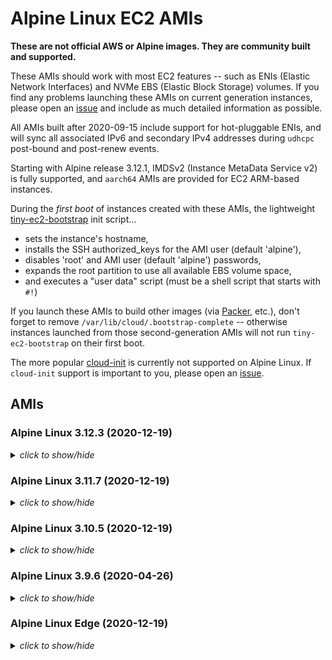 # Alpine Linux EC2 AMIs

**These are not official AWS or Alpine images.  They are community built and
supported.**

These AMIs should work with most EC2 features -- such as ENIs (Elastic Network
Interfaces) and NVMe EBS (Elastic Block Storage) volumes.  If you find any
problems launching these AMIs on current generation instances, please open an
[issue](https://github.com/mcrute/alpine-ec2-ami/issues) and include as much
detailed information as possible.

All AMIs built after 2020-09-15 include support for hot-pluggable ENIs, and will
sync all associated IPv6 and secondary IPv4 addresses during `udhcpc` post-bound
and post-renew events.

Starting with Alpine release 3.12.1, IMDSv2 (Instance MetaData Service v2) is
fully supported, and `aarch64` AMIs are provided for EC2 ARM-based instances.

During the *first boot* of instances created with these AMIs, the lightweight
[tiny-ec2-bootstrap](https://github.com/mcrute/tiny-ec2-bootstrap) init
script...
- sets the instance's hostname,
- installs the SSH authorized_keys for the AMI user (default 'alpine'),
- disables 'root' and AMI user (default 'alpine') passwords,
- expands the root partition to use all available EBS volume space,
- and executes a "user data" script (must be a shell script that starts with `#!`)

If you launch these AMIs to build other images (via [Packer](https://packer.io),
etc.), don't forget to remove `/var/lib/cloud/.bootstrap-complete` -- otherwise
instances launched from those second-generation AMIs will not run
`tiny-ec2-bootstrap` on their first boot.

The more popular [cloud-init](https://cloudinit.readthedocs.io/en/latest/) is
currently not supported on Alpine Linux.  If `cloud-init` support is important
to you, please open an [issue](https://github.com/mcrute/alpine-ec2-ami/issues).

## AMIs

### Alpine Linux 3.12.3 (2020-12-19)
<details><summary><i>click to show/hide</i></summary><p>

| Region | alpine-ami-3.12.3-x86_64-r0 | alpine-ami-3.12.3-aarch64-r0 |
| ------ | --- | --- |
| af-south-1 | [ami-06d5540221d65ca01](https://af-south-1.console.aws.amazon.com/ec2/home#Images:visibility=public-images;imageId=ami-06d5540221d65ca01) ([launch](https://af-south-1.console.aws.amazon.com/ec2/home#launchAmi=ami-06d5540221d65ca01)) | [ami-025ddc2e2931d0bf2](https://af-south-1.console.aws.amazon.com/ec2/home#Images:visibility=public-images;imageId=ami-025ddc2e2931d0bf2) ([launch](https://af-south-1.console.aws.amazon.com/ec2/home#launchAmi=ami-025ddc2e2931d0bf2)) |
| ap-east-1 | [ami-02c576f223356bf34](https://ap-east-1.console.aws.amazon.com/ec2/home#Images:visibility=public-images;imageId=ami-02c576f223356bf34) ([launch](https://ap-east-1.console.aws.amazon.com/ec2/home#launchAmi=ami-02c576f223356bf34)) | [ami-023ba7dde5800c5b5](https://ap-east-1.console.aws.amazon.com/ec2/home#Images:visibility=public-images;imageId=ami-023ba7dde5800c5b5) ([launch](https://ap-east-1.console.aws.amazon.com/ec2/home#launchAmi=ami-023ba7dde5800c5b5)) |
| ap-northeast-1 | [ami-0250e4a691729357a](https://ap-northeast-1.console.aws.amazon.com/ec2/home#Images:visibility=public-images;imageId=ami-0250e4a691729357a) ([launch](https://ap-northeast-1.console.aws.amazon.com/ec2/home#launchAmi=ami-0250e4a691729357a)) | [ami-010debbee0fe7fbcb](https://ap-northeast-1.console.aws.amazon.com/ec2/home#Images:visibility=public-images;imageId=ami-010debbee0fe7fbcb) ([launch](https://ap-northeast-1.console.aws.amazon.com/ec2/home#launchAmi=ami-010debbee0fe7fbcb)) |
| ap-northeast-2 | [ami-0cfb5eabfb58d5f72](https://ap-northeast-2.console.aws.amazon.com/ec2/home#Images:visibility=public-images;imageId=ami-0cfb5eabfb58d5f72) ([launch](https://ap-northeast-2.console.aws.amazon.com/ec2/home#launchAmi=ami-0cfb5eabfb58d5f72)) | [ami-09702b3f22e8616c8](https://ap-northeast-2.console.aws.amazon.com/ec2/home#Images:visibility=public-images;imageId=ami-09702b3f22e8616c8) ([launch](https://ap-northeast-2.console.aws.amazon.com/ec2/home#launchAmi=ami-09702b3f22e8616c8)) |
| ap-south-1 | [ami-023fe0b4c4dc73f8c](https://ap-south-1.console.aws.amazon.com/ec2/home#Images:visibility=public-images;imageId=ami-023fe0b4c4dc73f8c) ([launch](https://ap-south-1.console.aws.amazon.com/ec2/home#launchAmi=ami-023fe0b4c4dc73f8c)) | [ami-00de8b114b35175e6](https://ap-south-1.console.aws.amazon.com/ec2/home#Images:visibility=public-images;imageId=ami-00de8b114b35175e6) ([launch](https://ap-south-1.console.aws.amazon.com/ec2/home#launchAmi=ami-00de8b114b35175e6)) |
| ap-southeast-1 | [ami-0f06993534aec820f](https://ap-southeast-1.console.aws.amazon.com/ec2/home#Images:visibility=public-images;imageId=ami-0f06993534aec820f) ([launch](https://ap-southeast-1.console.aws.amazon.com/ec2/home#launchAmi=ami-0f06993534aec820f)) | [ami-0e3ff62bec8a2f949](https://ap-southeast-1.console.aws.amazon.com/ec2/home#Images:visibility=public-images;imageId=ami-0e3ff62bec8a2f949) ([launch](https://ap-southeast-1.console.aws.amazon.com/ec2/home#launchAmi=ami-0e3ff62bec8a2f949)) |
| ap-southeast-2 | [ami-0f66203a3a619f732](https://ap-southeast-2.console.aws.amazon.com/ec2/home#Images:visibility=public-images;imageId=ami-0f66203a3a619f732) ([launch](https://ap-southeast-2.console.aws.amazon.com/ec2/home#launchAmi=ami-0f66203a3a619f732)) | [ami-077f7467876246e89](https://ap-southeast-2.console.aws.amazon.com/ec2/home#Images:visibility=public-images;imageId=ami-077f7467876246e89) ([launch](https://ap-southeast-2.console.aws.amazon.com/ec2/home#launchAmi=ami-077f7467876246e89)) |
| ca-central-1 | [ami-0a5084eac39a18d31](https://ca-central-1.console.aws.amazon.com/ec2/home#Images:visibility=public-images;imageId=ami-0a5084eac39a18d31) ([launch](https://ca-central-1.console.aws.amazon.com/ec2/home#launchAmi=ami-0a5084eac39a18d31)) | [ami-0a1a8875a6a460565](https://ca-central-1.console.aws.amazon.com/ec2/home#Images:visibility=public-images;imageId=ami-0a1a8875a6a460565) ([launch](https://ca-central-1.console.aws.amazon.com/ec2/home#launchAmi=ami-0a1a8875a6a460565)) |
| eu-central-1 | [ami-06a298dc479cf2a73](https://eu-central-1.console.aws.amazon.com/ec2/home#Images:visibility=public-images;imageId=ami-06a298dc479cf2a73) ([launch](https://eu-central-1.console.aws.amazon.com/ec2/home#launchAmi=ami-06a298dc479cf2a73)) | [ami-00e9dcc013b89ec7b](https://eu-central-1.console.aws.amazon.com/ec2/home#Images:visibility=public-images;imageId=ami-00e9dcc013b89ec7b) ([launch](https://eu-central-1.console.aws.amazon.com/ec2/home#launchAmi=ami-00e9dcc013b89ec7b)) |
| eu-north-1 | [ami-051fcf0312ac02b05](https://eu-north-1.console.aws.amazon.com/ec2/home#Images:visibility=public-images;imageId=ami-051fcf0312ac02b05) ([launch](https://eu-north-1.console.aws.amazon.com/ec2/home#launchAmi=ami-051fcf0312ac02b05)) | [ami-0e3ad874b66b72f5b](https://eu-north-1.console.aws.amazon.com/ec2/home#Images:visibility=public-images;imageId=ami-0e3ad874b66b72f5b) ([launch](https://eu-north-1.console.aws.amazon.com/ec2/home#launchAmi=ami-0e3ad874b66b72f5b)) |
| eu-south-1 | [ami-06b311d896c16a3a2](https://eu-south-1.console.aws.amazon.com/ec2/home#Images:visibility=public-images;imageId=ami-06b311d896c16a3a2) ([launch](https://eu-south-1.console.aws.amazon.com/ec2/home#launchAmi=ami-06b311d896c16a3a2)) | [ami-084274896601da8f5](https://eu-south-1.console.aws.amazon.com/ec2/home#Images:visibility=public-images;imageId=ami-084274896601da8f5) ([launch](https://eu-south-1.console.aws.amazon.com/ec2/home#launchAmi=ami-084274896601da8f5)) |
| eu-west-1 | [ami-0846229ad28aefe20](https://eu-west-1.console.aws.amazon.com/ec2/home#Images:visibility=public-images;imageId=ami-0846229ad28aefe20) ([launch](https://eu-west-1.console.aws.amazon.com/ec2/home#launchAmi=ami-0846229ad28aefe20)) | [ami-055f823d50dc901c0](https://eu-west-1.console.aws.amazon.com/ec2/home#Images:visibility=public-images;imageId=ami-055f823d50dc901c0) ([launch](https://eu-west-1.console.aws.amazon.com/ec2/home#launchAmi=ami-055f823d50dc901c0)) |
| eu-west-2 | [ami-01282190055d34e3e](https://eu-west-2.console.aws.amazon.com/ec2/home#Images:visibility=public-images;imageId=ami-01282190055d34e3e) ([launch](https://eu-west-2.console.aws.amazon.com/ec2/home#launchAmi=ami-01282190055d34e3e)) | [ami-08b76009eb990b44a](https://eu-west-2.console.aws.amazon.com/ec2/home#Images:visibility=public-images;imageId=ami-08b76009eb990b44a) ([launch](https://eu-west-2.console.aws.amazon.com/ec2/home#launchAmi=ami-08b76009eb990b44a)) |
| eu-west-3 | [ami-0fa68ac5365833d75](https://eu-west-3.console.aws.amazon.com/ec2/home#Images:visibility=public-images;imageId=ami-0fa68ac5365833d75) ([launch](https://eu-west-3.console.aws.amazon.com/ec2/home#launchAmi=ami-0fa68ac5365833d75)) | [ami-0d3cfa58b050f7090](https://eu-west-3.console.aws.amazon.com/ec2/home#Images:visibility=public-images;imageId=ami-0d3cfa58b050f7090) ([launch](https://eu-west-3.console.aws.amazon.com/ec2/home#launchAmi=ami-0d3cfa58b050f7090)) |
| me-south-1 | [ami-0bee0f3b523892c11](https://me-south-1.console.aws.amazon.com/ec2/home#Images:visibility=public-images;imageId=ami-0bee0f3b523892c11) ([launch](https://me-south-1.console.aws.amazon.com/ec2/home#launchAmi=ami-0bee0f3b523892c11)) | [ami-05a9eaed7e7f67c95](https://me-south-1.console.aws.amazon.com/ec2/home#Images:visibility=public-images;imageId=ami-05a9eaed7e7f67c95) ([launch](https://me-south-1.console.aws.amazon.com/ec2/home#launchAmi=ami-05a9eaed7e7f67c95)) |
| sa-east-1 | [ami-0af3d5295dfa78f9a](https://sa-east-1.console.aws.amazon.com/ec2/home#Images:visibility=public-images;imageId=ami-0af3d5295dfa78f9a) ([launch](https://sa-east-1.console.aws.amazon.com/ec2/home#launchAmi=ami-0af3d5295dfa78f9a)) | [ami-00890e1d93b0d2750](https://sa-east-1.console.aws.amazon.com/ec2/home#Images:visibility=public-images;imageId=ami-00890e1d93b0d2750) ([launch](https://sa-east-1.console.aws.amazon.com/ec2/home#launchAmi=ami-00890e1d93b0d2750)) |
| us-east-1 | [ami-098a996634a88542f](https://us-east-1.console.aws.amazon.com/ec2/home#Images:visibility=public-images;imageId=ami-098a996634a88542f) ([launch](https://us-east-1.console.aws.amazon.com/ec2/home#launchAmi=ami-098a996634a88542f)) | [ami-044f158b810baa6d4](https://us-east-1.console.aws.amazon.com/ec2/home#Images:visibility=public-images;imageId=ami-044f158b810baa6d4) ([launch](https://us-east-1.console.aws.amazon.com/ec2/home#launchAmi=ami-044f158b810baa6d4)) |
| us-east-2 | [ami-07012d290ef9c028e](https://us-east-2.console.aws.amazon.com/ec2/home#Images:visibility=public-images;imageId=ami-07012d290ef9c028e) ([launch](https://us-east-2.console.aws.amazon.com/ec2/home#launchAmi=ami-07012d290ef9c028e)) | [ami-0973e3c7bc90a4801](https://us-east-2.console.aws.amazon.com/ec2/home#Images:visibility=public-images;imageId=ami-0973e3c7bc90a4801) ([launch](https://us-east-2.console.aws.amazon.com/ec2/home#launchAmi=ami-0973e3c7bc90a4801)) |
| us-west-1 | [ami-0570d3bcb39152bb8](https://us-west-1.console.aws.amazon.com/ec2/home#Images:visibility=public-images;imageId=ami-0570d3bcb39152bb8) ([launch](https://us-west-1.console.aws.amazon.com/ec2/home#launchAmi=ami-0570d3bcb39152bb8)) | [ami-01834462564dfb367](https://us-west-1.console.aws.amazon.com/ec2/home#Images:visibility=public-images;imageId=ami-01834462564dfb367) ([launch](https://us-west-1.console.aws.amazon.com/ec2/home#launchAmi=ami-01834462564dfb367)) |
| us-west-2 | [ami-009f13dc01dec6a56](https://us-west-2.console.aws.amazon.com/ec2/home#Images:visibility=public-images;imageId=ami-009f13dc01dec6a56) ([launch](https://us-west-2.console.aws.amazon.com/ec2/home#launchAmi=ami-009f13dc01dec6a56)) | [ami-0bedcc0226437e2e0](https://us-west-2.console.aws.amazon.com/ec2/home#Images:visibility=public-images;imageId=ami-0bedcc0226437e2e0) ([launch](https://us-west-2.console.aws.amazon.com/ec2/home#launchAmi=ami-0bedcc0226437e2e0)) |

</p></details>

### Alpine Linux 3.11.7 (2020-12-19)
<details><summary><i>click to show/hide</i></summary><p>

| Region | alpine-ami-3.11.7-x86_64-r0 |
| ------ | --- |
| af-south-1 | [ami-05cf48a10f6002168](https://af-south-1.console.aws.amazon.com/ec2/home#Images:visibility=public-images;imageId=ami-05cf48a10f6002168) ([launch](https://af-south-1.console.aws.amazon.com/ec2/home#launchAmi=ami-05cf48a10f6002168)) |
| ap-east-1 | [ami-096def05737bb9fa5](https://ap-east-1.console.aws.amazon.com/ec2/home#Images:visibility=public-images;imageId=ami-096def05737bb9fa5) ([launch](https://ap-east-1.console.aws.amazon.com/ec2/home#launchAmi=ami-096def05737bb9fa5)) |
| ap-northeast-1 | [ami-0dc80e3c7e0aedb4e](https://ap-northeast-1.console.aws.amazon.com/ec2/home#Images:visibility=public-images;imageId=ami-0dc80e3c7e0aedb4e) ([launch](https://ap-northeast-1.console.aws.amazon.com/ec2/home#launchAmi=ami-0dc80e3c7e0aedb4e)) |
| ap-northeast-2 | [ami-09346dc8fc008c9f3](https://ap-northeast-2.console.aws.amazon.com/ec2/home#Images:visibility=public-images;imageId=ami-09346dc8fc008c9f3) ([launch](https://ap-northeast-2.console.aws.amazon.com/ec2/home#launchAmi=ami-09346dc8fc008c9f3)) |
| ap-south-1 | [ami-050c579c7459a48c2](https://ap-south-1.console.aws.amazon.com/ec2/home#Images:visibility=public-images;imageId=ami-050c579c7459a48c2) ([launch](https://ap-south-1.console.aws.amazon.com/ec2/home#launchAmi=ami-050c579c7459a48c2)) |
| ap-southeast-1 | [ami-02d1e1bf59cca56f6](https://ap-southeast-1.console.aws.amazon.com/ec2/home#Images:visibility=public-images;imageId=ami-02d1e1bf59cca56f6) ([launch](https://ap-southeast-1.console.aws.amazon.com/ec2/home#launchAmi=ami-02d1e1bf59cca56f6)) |
| ap-southeast-2 | [ami-055e9bb961d28d69d](https://ap-southeast-2.console.aws.amazon.com/ec2/home#Images:visibility=public-images;imageId=ami-055e9bb961d28d69d) ([launch](https://ap-southeast-2.console.aws.amazon.com/ec2/home#launchAmi=ami-055e9bb961d28d69d)) |
| ca-central-1 | [ami-0af7eccbeacce0f05](https://ca-central-1.console.aws.amazon.com/ec2/home#Images:visibility=public-images;imageId=ami-0af7eccbeacce0f05) ([launch](https://ca-central-1.console.aws.amazon.com/ec2/home#launchAmi=ami-0af7eccbeacce0f05)) |
| eu-central-1 | [ami-05794ddba50a9a744](https://eu-central-1.console.aws.amazon.com/ec2/home#Images:visibility=public-images;imageId=ami-05794ddba50a9a744) ([launch](https://eu-central-1.console.aws.amazon.com/ec2/home#launchAmi=ami-05794ddba50a9a744)) |
| eu-north-1 | [ami-05b0683850b38c6d5](https://eu-north-1.console.aws.amazon.com/ec2/home#Images:visibility=public-images;imageId=ami-05b0683850b38c6d5) ([launch](https://eu-north-1.console.aws.amazon.com/ec2/home#launchAmi=ami-05b0683850b38c6d5)) |
| eu-south-1 | [ami-0642f11c989872666](https://eu-south-1.console.aws.amazon.com/ec2/home#Images:visibility=public-images;imageId=ami-0642f11c989872666) ([launch](https://eu-south-1.console.aws.amazon.com/ec2/home#launchAmi=ami-0642f11c989872666)) |
| eu-west-1 | [ami-0956524d21583a27a](https://eu-west-1.console.aws.amazon.com/ec2/home#Images:visibility=public-images;imageId=ami-0956524d21583a27a) ([launch](https://eu-west-1.console.aws.amazon.com/ec2/home#launchAmi=ami-0956524d21583a27a)) |
| eu-west-2 | [ami-07e738b263969a042](https://eu-west-2.console.aws.amazon.com/ec2/home#Images:visibility=public-images;imageId=ami-07e738b263969a042) ([launch](https://eu-west-2.console.aws.amazon.com/ec2/home#launchAmi=ami-07e738b263969a042)) |
| eu-west-3 | [ami-07e0f0262ff7b7da9](https://eu-west-3.console.aws.amazon.com/ec2/home#Images:visibility=public-images;imageId=ami-07e0f0262ff7b7da9) ([launch](https://eu-west-3.console.aws.amazon.com/ec2/home#launchAmi=ami-07e0f0262ff7b7da9)) |
| me-south-1 | [ami-0d033bc51aa9fc3c6](https://me-south-1.console.aws.amazon.com/ec2/home#Images:visibility=public-images;imageId=ami-0d033bc51aa9fc3c6) ([launch](https://me-south-1.console.aws.amazon.com/ec2/home#launchAmi=ami-0d033bc51aa9fc3c6)) |
| sa-east-1 | [ami-07ec4797792079c72](https://sa-east-1.console.aws.amazon.com/ec2/home#Images:visibility=public-images;imageId=ami-07ec4797792079c72) ([launch](https://sa-east-1.console.aws.amazon.com/ec2/home#launchAmi=ami-07ec4797792079c72)) |
| us-east-1 | [ami-0f5a58345290f20fe](https://us-east-1.console.aws.amazon.com/ec2/home#Images:visibility=public-images;imageId=ami-0f5a58345290f20fe) ([launch](https://us-east-1.console.aws.amazon.com/ec2/home#launchAmi=ami-0f5a58345290f20fe)) |
| us-east-2 | [ami-089db2524f896109e](https://us-east-2.console.aws.amazon.com/ec2/home#Images:visibility=public-images;imageId=ami-089db2524f896109e) ([launch](https://us-east-2.console.aws.amazon.com/ec2/home#launchAmi=ami-089db2524f896109e)) |
| us-west-1 | [ami-0a0564916b7d4a510](https://us-west-1.console.aws.amazon.com/ec2/home#Images:visibility=public-images;imageId=ami-0a0564916b7d4a510) ([launch](https://us-west-1.console.aws.amazon.com/ec2/home#launchAmi=ami-0a0564916b7d4a510)) |
| us-west-2 | [ami-0b9f7e5619a03a0ea](https://us-west-2.console.aws.amazon.com/ec2/home#Images:visibility=public-images;imageId=ami-0b9f7e5619a03a0ea) ([launch](https://us-west-2.console.aws.amazon.com/ec2/home#launchAmi=ami-0b9f7e5619a03a0ea)) |

</p></details>

### Alpine Linux 3.10.5 (2020-12-19)
<details><summary><i>click to show/hide</i></summary><p>

| Region | alpine-ami-3.10.5-x86_64-r1 |
| ------ | --- |
| af-south-1 | [ami-0f04d696b9bb2a043](https://af-south-1.console.aws.amazon.com/ec2/home#Images:visibility=public-images;imageId=ami-0f04d696b9bb2a043) ([launch](https://af-south-1.console.aws.amazon.com/ec2/home#launchAmi=ami-0f04d696b9bb2a043)) |
| ap-east-1 | [ami-0392cbf555ce3a146](https://ap-east-1.console.aws.amazon.com/ec2/home#Images:visibility=public-images;imageId=ami-0392cbf555ce3a146) ([launch](https://ap-east-1.console.aws.amazon.com/ec2/home#launchAmi=ami-0392cbf555ce3a146)) |
| ap-northeast-1 | [ami-095d84c90b5d8aeee](https://ap-northeast-1.console.aws.amazon.com/ec2/home#Images:visibility=public-images;imageId=ami-095d84c90b5d8aeee) ([launch](https://ap-northeast-1.console.aws.amazon.com/ec2/home#launchAmi=ami-095d84c90b5d8aeee)) |
| ap-northeast-2 | [ami-0f6d55079fee59400](https://ap-northeast-2.console.aws.amazon.com/ec2/home#Images:visibility=public-images;imageId=ami-0f6d55079fee59400) ([launch](https://ap-northeast-2.console.aws.amazon.com/ec2/home#launchAmi=ami-0f6d55079fee59400)) |
| ap-south-1 | [ami-07e6e99350bef94dd](https://ap-south-1.console.aws.amazon.com/ec2/home#Images:visibility=public-images;imageId=ami-07e6e99350bef94dd) ([launch](https://ap-south-1.console.aws.amazon.com/ec2/home#launchAmi=ami-07e6e99350bef94dd)) |
| ap-southeast-1 | [ami-0f784485a4589cf66](https://ap-southeast-1.console.aws.amazon.com/ec2/home#Images:visibility=public-images;imageId=ami-0f784485a4589cf66) ([launch](https://ap-southeast-1.console.aws.amazon.com/ec2/home#launchAmi=ami-0f784485a4589cf66)) |
| ap-southeast-2 | [ami-0886f3fffb96b61ba](https://ap-southeast-2.console.aws.amazon.com/ec2/home#Images:visibility=public-images;imageId=ami-0886f3fffb96b61ba) ([launch](https://ap-southeast-2.console.aws.amazon.com/ec2/home#launchAmi=ami-0886f3fffb96b61ba)) |
| ca-central-1 | [ami-078f16db0a269ea93](https://ca-central-1.console.aws.amazon.com/ec2/home#Images:visibility=public-images;imageId=ami-078f16db0a269ea93) ([launch](https://ca-central-1.console.aws.amazon.com/ec2/home#launchAmi=ami-078f16db0a269ea93)) |
| eu-central-1 | [ami-0380ce28ef629d90d](https://eu-central-1.console.aws.amazon.com/ec2/home#Images:visibility=public-images;imageId=ami-0380ce28ef629d90d) ([launch](https://eu-central-1.console.aws.amazon.com/ec2/home#launchAmi=ami-0380ce28ef629d90d)) |
| eu-north-1 | [ami-00b16b9ae0a30f956](https://eu-north-1.console.aws.amazon.com/ec2/home#Images:visibility=public-images;imageId=ami-00b16b9ae0a30f956) ([launch](https://eu-north-1.console.aws.amazon.com/ec2/home#launchAmi=ami-00b16b9ae0a30f956)) |
| eu-south-1 | [ami-0d6b6ed478eac773c](https://eu-south-1.console.aws.amazon.com/ec2/home#Images:visibility=public-images;imageId=ami-0d6b6ed478eac773c) ([launch](https://eu-south-1.console.aws.amazon.com/ec2/home#launchAmi=ami-0d6b6ed478eac773c)) |
| eu-west-1 | [ami-04b775d6fe1735210](https://eu-west-1.console.aws.amazon.com/ec2/home#Images:visibility=public-images;imageId=ami-04b775d6fe1735210) ([launch](https://eu-west-1.console.aws.amazon.com/ec2/home#launchAmi=ami-04b775d6fe1735210)) |
| eu-west-2 | [ami-014e97d83f67eaa97](https://eu-west-2.console.aws.amazon.com/ec2/home#Images:visibility=public-images;imageId=ami-014e97d83f67eaa97) ([launch](https://eu-west-2.console.aws.amazon.com/ec2/home#launchAmi=ami-014e97d83f67eaa97)) |
| eu-west-3 | [ami-0288c23df586bd137](https://eu-west-3.console.aws.amazon.com/ec2/home#Images:visibility=public-images;imageId=ami-0288c23df586bd137) ([launch](https://eu-west-3.console.aws.amazon.com/ec2/home#launchAmi=ami-0288c23df586bd137)) |
| me-south-1 | [ami-0f2301c3be4340833](https://me-south-1.console.aws.amazon.com/ec2/home#Images:visibility=public-images;imageId=ami-0f2301c3be4340833) ([launch](https://me-south-1.console.aws.amazon.com/ec2/home#launchAmi=ami-0f2301c3be4340833)) |
| sa-east-1 | [ami-0a431dbfae17074be](https://sa-east-1.console.aws.amazon.com/ec2/home#Images:visibility=public-images;imageId=ami-0a431dbfae17074be) ([launch](https://sa-east-1.console.aws.amazon.com/ec2/home#launchAmi=ami-0a431dbfae17074be)) |
| us-east-1 | [ami-0ad73f561b0d903fa](https://us-east-1.console.aws.amazon.com/ec2/home#Images:visibility=public-images;imageId=ami-0ad73f561b0d903fa) ([launch](https://us-east-1.console.aws.amazon.com/ec2/home#launchAmi=ami-0ad73f561b0d903fa)) |
| us-east-2 | [ami-0c15ef6ad3bdb364d](https://us-east-2.console.aws.amazon.com/ec2/home#Images:visibility=public-images;imageId=ami-0c15ef6ad3bdb364d) ([launch](https://us-east-2.console.aws.amazon.com/ec2/home#launchAmi=ami-0c15ef6ad3bdb364d)) |
| us-west-1 | [ami-0f06f7abd4a2481fc](https://us-west-1.console.aws.amazon.com/ec2/home#Images:visibility=public-images;imageId=ami-0f06f7abd4a2481fc) ([launch](https://us-west-1.console.aws.amazon.com/ec2/home#launchAmi=ami-0f06f7abd4a2481fc)) |
| us-west-2 | [ami-0605acecb09204ae6](https://us-west-2.console.aws.amazon.com/ec2/home#Images:visibility=public-images;imageId=ami-0605acecb09204ae6) ([launch](https://us-west-2.console.aws.amazon.com/ec2/home#launchAmi=ami-0605acecb09204ae6)) |

</p></details>

### Alpine Linux 3.9.6 (2020-04-26)
<details><summary><i>click to show/hide</i></summary><p>

| Region | alpine-ami-3.9.6-x86_64-r0 |
| ------ | --- |
| ap-northeast-1 | [ami-0133f3a571f684178](https://ap-northeast-1.console.aws.amazon.com/ec2/home#Images:visibility=public-images;imageId=ami-0133f3a571f684178) ([launch](https://ap-northeast-1.console.aws.amazon.com/ec2/home#launchAmi=ami-0133f3a571f684178)) |
| ap-northeast-2 | [ami-0f9ad7c51e14bdc3d](https://ap-northeast-2.console.aws.amazon.com/ec2/home#Images:visibility=public-images;imageId=ami-0f9ad7c51e14bdc3d) ([launch](https://ap-northeast-2.console.aws.amazon.com/ec2/home#launchAmi=ami-0f9ad7c51e14bdc3d)) |
| ap-south-1 | [ami-00af726ec2f4077a2](https://ap-south-1.console.aws.amazon.com/ec2/home#Images:visibility=public-images;imageId=ami-00af726ec2f4077a2) ([launch](https://ap-south-1.console.aws.amazon.com/ec2/home#launchAmi=ami-00af726ec2f4077a2)) |
| ap-southeast-1 | [ami-0d52e9d7f91ca051c](https://ap-southeast-1.console.aws.amazon.com/ec2/home#Images:visibility=public-images;imageId=ami-0d52e9d7f91ca051c) ([launch](https://ap-southeast-1.console.aws.amazon.com/ec2/home#launchAmi=ami-0d52e9d7f91ca051c)) |
| ap-southeast-2 | [ami-054360648343b66bc](https://ap-southeast-2.console.aws.amazon.com/ec2/home#Images:visibility=public-images;imageId=ami-054360648343b66bc) ([launch](https://ap-southeast-2.console.aws.amazon.com/ec2/home#launchAmi=ami-054360648343b66bc)) |
| ca-central-1 | [ami-0583a99f342097b6c](https://ca-central-1.console.aws.amazon.com/ec2/home#Images:visibility=public-images;imageId=ami-0583a99f342097b6c) ([launch](https://ca-central-1.console.aws.amazon.com/ec2/home#launchAmi=ami-0583a99f342097b6c)) |
| eu-central-1 | [ami-051eec0106a08df6d](https://eu-central-1.console.aws.amazon.com/ec2/home#Images:visibility=public-images;imageId=ami-051eec0106a08df6d) ([launch](https://eu-central-1.console.aws.amazon.com/ec2/home#launchAmi=ami-051eec0106a08df6d)) |
| eu-north-1 | [ami-07a2b23059054aea3](https://eu-north-1.console.aws.amazon.com/ec2/home#Images:visibility=public-images;imageId=ami-07a2b23059054aea3) ([launch](https://eu-north-1.console.aws.amazon.com/ec2/home#launchAmi=ami-07a2b23059054aea3)) |
| eu-west-1 | [ami-0eb2b54ab4d09eb80](https://eu-west-1.console.aws.amazon.com/ec2/home#Images:visibility=public-images;imageId=ami-0eb2b54ab4d09eb80) ([launch](https://eu-west-1.console.aws.amazon.com/ec2/home#launchAmi=ami-0eb2b54ab4d09eb80)) |
| eu-west-2 | [ami-08c87b358b24d1df3](https://eu-west-2.console.aws.amazon.com/ec2/home#Images:visibility=public-images;imageId=ami-08c87b358b24d1df3) ([launch](https://eu-west-2.console.aws.amazon.com/ec2/home#launchAmi=ami-08c87b358b24d1df3)) |
| eu-west-3 | [ami-00a425aa20737343e](https://eu-west-3.console.aws.amazon.com/ec2/home#Images:visibility=public-images;imageId=ami-00a425aa20737343e) ([launch](https://eu-west-3.console.aws.amazon.com/ec2/home#launchAmi=ami-00a425aa20737343e)) |
| sa-east-1 | [ami-0ea679407da47b78a](https://sa-east-1.console.aws.amazon.com/ec2/home#Images:visibility=public-images;imageId=ami-0ea679407da47b78a) ([launch](https://sa-east-1.console.aws.amazon.com/ec2/home#launchAmi=ami-0ea679407da47b78a)) |
| us-east-1 | [ami-004f0550310a2d7aa](https://us-east-1.console.aws.amazon.com/ec2/home#Images:visibility=public-images;imageId=ami-004f0550310a2d7aa) ([launch](https://us-east-1.console.aws.amazon.com/ec2/home#launchAmi=ami-004f0550310a2d7aa)) |
| us-east-2 | [ami-045a2cc3fe272caee](https://us-east-2.console.aws.amazon.com/ec2/home#Images:visibility=public-images;imageId=ami-045a2cc3fe272caee) ([launch](https://us-east-2.console.aws.amazon.com/ec2/home#launchAmi=ami-045a2cc3fe272caee)) |
| us-west-1 | [ami-026a54e52daea1233](https://us-west-1.console.aws.amazon.com/ec2/home#Images:visibility=public-images;imageId=ami-026a54e52daea1233) ([launch](https://us-west-1.console.aws.amazon.com/ec2/home#launchAmi=ami-026a54e52daea1233)) |
| us-west-2 | [ami-0b933475d362cbfab](https://us-west-2.console.aws.amazon.com/ec2/home#Images:visibility=public-images;imageId=ami-0b933475d362cbfab) ([launch](https://us-west-2.console.aws.amazon.com/ec2/home#launchAmi=ami-0b933475d362cbfab)) |

</p></details>

### Alpine Linux Edge (2020-12-19)
<details><summary><i>click to show/hide</i></summary><p>

| Region | alpine-ami-edge-x86_64-20201219023017 | alpine-ami-edge-aarch64-20201219023017 |
| ------ | --- | --- |
| af-south-1 | [ami-022ac59bcd87cd5dc](https://af-south-1.console.aws.amazon.com/ec2/home#Images:visibility=public-images;imageId=ami-022ac59bcd87cd5dc) ([launch](https://af-south-1.console.aws.amazon.com/ec2/home#launchAmi=ami-022ac59bcd87cd5dc)) | [ami-07a6dbca85456ca7d](https://af-south-1.console.aws.amazon.com/ec2/home#Images:visibility=public-images;imageId=ami-07a6dbca85456ca7d) ([launch](https://af-south-1.console.aws.amazon.com/ec2/home#launchAmi=ami-07a6dbca85456ca7d)) |
| ap-east-1 | [ami-0c146b06f89e12aa9](https://ap-east-1.console.aws.amazon.com/ec2/home#Images:visibility=public-images;imageId=ami-0c146b06f89e12aa9) ([launch](https://ap-east-1.console.aws.amazon.com/ec2/home#launchAmi=ami-0c146b06f89e12aa9)) | [ami-07f55a0f369e88cc4](https://ap-east-1.console.aws.amazon.com/ec2/home#Images:visibility=public-images;imageId=ami-07f55a0f369e88cc4) ([launch](https://ap-east-1.console.aws.amazon.com/ec2/home#launchAmi=ami-07f55a0f369e88cc4)) |
| ap-northeast-1 | [ami-0d17941cd28072770](https://ap-northeast-1.console.aws.amazon.com/ec2/home#Images:visibility=public-images;imageId=ami-0d17941cd28072770) ([launch](https://ap-northeast-1.console.aws.amazon.com/ec2/home#launchAmi=ami-0d17941cd28072770)) | [ami-059d668e854ac0219](https://ap-northeast-1.console.aws.amazon.com/ec2/home#Images:visibility=public-images;imageId=ami-059d668e854ac0219) ([launch](https://ap-northeast-1.console.aws.amazon.com/ec2/home#launchAmi=ami-059d668e854ac0219)) |
| ap-northeast-2 | [ami-06d5011c4ae6a7166](https://ap-northeast-2.console.aws.amazon.com/ec2/home#Images:visibility=public-images;imageId=ami-06d5011c4ae6a7166) ([launch](https://ap-northeast-2.console.aws.amazon.com/ec2/home#launchAmi=ami-06d5011c4ae6a7166)) | [ami-00c4b2ff9ba78029f](https://ap-northeast-2.console.aws.amazon.com/ec2/home#Images:visibility=public-images;imageId=ami-00c4b2ff9ba78029f) ([launch](https://ap-northeast-2.console.aws.amazon.com/ec2/home#launchAmi=ami-00c4b2ff9ba78029f)) |
| ap-south-1 | [ami-03d1da261501ebbdc](https://ap-south-1.console.aws.amazon.com/ec2/home#Images:visibility=public-images;imageId=ami-03d1da261501ebbdc) ([launch](https://ap-south-1.console.aws.amazon.com/ec2/home#launchAmi=ami-03d1da261501ebbdc)) | [ami-083d9e5de667bf303](https://ap-south-1.console.aws.amazon.com/ec2/home#Images:visibility=public-images;imageId=ami-083d9e5de667bf303) ([launch](https://ap-south-1.console.aws.amazon.com/ec2/home#launchAmi=ami-083d9e5de667bf303)) |
| ap-southeast-1 | [ami-0b4cbe54908f69a4d](https://ap-southeast-1.console.aws.amazon.com/ec2/home#Images:visibility=public-images;imageId=ami-0b4cbe54908f69a4d) ([launch](https://ap-southeast-1.console.aws.amazon.com/ec2/home#launchAmi=ami-0b4cbe54908f69a4d)) | [ami-0ccbac70492a3aaaf](https://ap-southeast-1.console.aws.amazon.com/ec2/home#Images:visibility=public-images;imageId=ami-0ccbac70492a3aaaf) ([launch](https://ap-southeast-1.console.aws.amazon.com/ec2/home#launchAmi=ami-0ccbac70492a3aaaf)) |
| ap-southeast-2 | [ami-09bc28136809b7dd0](https://ap-southeast-2.console.aws.amazon.com/ec2/home#Images:visibility=public-images;imageId=ami-09bc28136809b7dd0) ([launch](https://ap-southeast-2.console.aws.amazon.com/ec2/home#launchAmi=ami-09bc28136809b7dd0)) | [ami-0ae21901800152085](https://ap-southeast-2.console.aws.amazon.com/ec2/home#Images:visibility=public-images;imageId=ami-0ae21901800152085) ([launch](https://ap-southeast-2.console.aws.amazon.com/ec2/home#launchAmi=ami-0ae21901800152085)) |
| ca-central-1 | [ami-0b5e13380e240d13c](https://ca-central-1.console.aws.amazon.com/ec2/home#Images:visibility=public-images;imageId=ami-0b5e13380e240d13c) ([launch](https://ca-central-1.console.aws.amazon.com/ec2/home#launchAmi=ami-0b5e13380e240d13c)) | [ami-0727dd3c84677edaa](https://ca-central-1.console.aws.amazon.com/ec2/home#Images:visibility=public-images;imageId=ami-0727dd3c84677edaa) ([launch](https://ca-central-1.console.aws.amazon.com/ec2/home#launchAmi=ami-0727dd3c84677edaa)) |
| eu-central-1 | [ami-0dd96a983af0fa240](https://eu-central-1.console.aws.amazon.com/ec2/home#Images:visibility=public-images;imageId=ami-0dd96a983af0fa240) ([launch](https://eu-central-1.console.aws.amazon.com/ec2/home#launchAmi=ami-0dd96a983af0fa240)) | [ami-0d31dea4e6538c397](https://eu-central-1.console.aws.amazon.com/ec2/home#Images:visibility=public-images;imageId=ami-0d31dea4e6538c397) ([launch](https://eu-central-1.console.aws.amazon.com/ec2/home#launchAmi=ami-0d31dea4e6538c397)) |
| eu-north-1 | [ami-0a0db680071981da9](https://eu-north-1.console.aws.amazon.com/ec2/home#Images:visibility=public-images;imageId=ami-0a0db680071981da9) ([launch](https://eu-north-1.console.aws.amazon.com/ec2/home#launchAmi=ami-0a0db680071981da9)) | [ami-0e99b8aafb11d906e](https://eu-north-1.console.aws.amazon.com/ec2/home#Images:visibility=public-images;imageId=ami-0e99b8aafb11d906e) ([launch](https://eu-north-1.console.aws.amazon.com/ec2/home#launchAmi=ami-0e99b8aafb11d906e)) |
| eu-south-1 | [ami-03eb2aa305b859ceb](https://eu-south-1.console.aws.amazon.com/ec2/home#Images:visibility=public-images;imageId=ami-03eb2aa305b859ceb) ([launch](https://eu-south-1.console.aws.amazon.com/ec2/home#launchAmi=ami-03eb2aa305b859ceb)) | [ami-0439753d6d0a62c8c](https://eu-south-1.console.aws.amazon.com/ec2/home#Images:visibility=public-images;imageId=ami-0439753d6d0a62c8c) ([launch](https://eu-south-1.console.aws.amazon.com/ec2/home#launchAmi=ami-0439753d6d0a62c8c)) |
| eu-west-1 | [ami-0c6dc60db5f0a3398](https://eu-west-1.console.aws.amazon.com/ec2/home#Images:visibility=public-images;imageId=ami-0c6dc60db5f0a3398) ([launch](https://eu-west-1.console.aws.amazon.com/ec2/home#launchAmi=ami-0c6dc60db5f0a3398)) | [ami-0fb7049a355e67dd0](https://eu-west-1.console.aws.amazon.com/ec2/home#Images:visibility=public-images;imageId=ami-0fb7049a355e67dd0) ([launch](https://eu-west-1.console.aws.amazon.com/ec2/home#launchAmi=ami-0fb7049a355e67dd0)) |
| eu-west-2 | [ami-006f06c7bf63c7cf9](https://eu-west-2.console.aws.amazon.com/ec2/home#Images:visibility=public-images;imageId=ami-006f06c7bf63c7cf9) ([launch](https://eu-west-2.console.aws.amazon.com/ec2/home#launchAmi=ami-006f06c7bf63c7cf9)) | [ami-06a6c48ddf101be91](https://eu-west-2.console.aws.amazon.com/ec2/home#Images:visibility=public-images;imageId=ami-06a6c48ddf101be91) ([launch](https://eu-west-2.console.aws.amazon.com/ec2/home#launchAmi=ami-06a6c48ddf101be91)) |
| eu-west-3 | [ami-07d44564a98b9fad6](https://eu-west-3.console.aws.amazon.com/ec2/home#Images:visibility=public-images;imageId=ami-07d44564a98b9fad6) ([launch](https://eu-west-3.console.aws.amazon.com/ec2/home#launchAmi=ami-07d44564a98b9fad6)) | [ami-071c3f1a5e6149b8d](https://eu-west-3.console.aws.amazon.com/ec2/home#Images:visibility=public-images;imageId=ami-071c3f1a5e6149b8d) ([launch](https://eu-west-3.console.aws.amazon.com/ec2/home#launchAmi=ami-071c3f1a5e6149b8d)) |
| me-south-1 | [ami-00c3f62d4f482de1a](https://me-south-1.console.aws.amazon.com/ec2/home#Images:visibility=public-images;imageId=ami-00c3f62d4f482de1a) ([launch](https://me-south-1.console.aws.amazon.com/ec2/home#launchAmi=ami-00c3f62d4f482de1a)) | [ami-0c104cc8c6b41dee0](https://me-south-1.console.aws.amazon.com/ec2/home#Images:visibility=public-images;imageId=ami-0c104cc8c6b41dee0) ([launch](https://me-south-1.console.aws.amazon.com/ec2/home#launchAmi=ami-0c104cc8c6b41dee0)) |
| sa-east-1 | [ami-0cf3e2b703ef1767e](https://sa-east-1.console.aws.amazon.com/ec2/home#Images:visibility=public-images;imageId=ami-0cf3e2b703ef1767e) ([launch](https://sa-east-1.console.aws.amazon.com/ec2/home#launchAmi=ami-0cf3e2b703ef1767e)) | [ami-005599fbab4c82cc9](https://sa-east-1.console.aws.amazon.com/ec2/home#Images:visibility=public-images;imageId=ami-005599fbab4c82cc9) ([launch](https://sa-east-1.console.aws.amazon.com/ec2/home#launchAmi=ami-005599fbab4c82cc9)) |
| us-east-1 | [ami-0472ae2f8f4bf32df](https://us-east-1.console.aws.amazon.com/ec2/home#Images:visibility=public-images;imageId=ami-0472ae2f8f4bf32df) ([launch](https://us-east-1.console.aws.amazon.com/ec2/home#launchAmi=ami-0472ae2f8f4bf32df)) | [ami-04e9e4c6e875ee40d](https://us-east-1.console.aws.amazon.com/ec2/home#Images:visibility=public-images;imageId=ami-04e9e4c6e875ee40d) ([launch](https://us-east-1.console.aws.amazon.com/ec2/home#launchAmi=ami-04e9e4c6e875ee40d)) |
| us-east-2 | [ami-0f1724b67cf38a4d3](https://us-east-2.console.aws.amazon.com/ec2/home#Images:visibility=public-images;imageId=ami-0f1724b67cf38a4d3) ([launch](https://us-east-2.console.aws.amazon.com/ec2/home#launchAmi=ami-0f1724b67cf38a4d3)) | [ami-06f27121f9aae420c](https://us-east-2.console.aws.amazon.com/ec2/home#Images:visibility=public-images;imageId=ami-06f27121f9aae420c) ([launch](https://us-east-2.console.aws.amazon.com/ec2/home#launchAmi=ami-06f27121f9aae420c)) |
| us-west-1 | [ami-09eb6f67937a05178](https://us-west-1.console.aws.amazon.com/ec2/home#Images:visibility=public-images;imageId=ami-09eb6f67937a05178) ([launch](https://us-west-1.console.aws.amazon.com/ec2/home#launchAmi=ami-09eb6f67937a05178)) | [ami-0dbd39c2a43b4775c](https://us-west-1.console.aws.amazon.com/ec2/home#Images:visibility=public-images;imageId=ami-0dbd39c2a43b4775c) ([launch](https://us-west-1.console.aws.amazon.com/ec2/home#launchAmi=ami-0dbd39c2a43b4775c)) |
| us-west-2 | [ami-09d1611a460f7db7e](https://us-west-2.console.aws.amazon.com/ec2/home#Images:visibility=public-images;imageId=ami-09d1611a460f7db7e) ([launch](https://us-west-2.console.aws.amazon.com/ec2/home#launchAmi=ami-09d1611a460f7db7e)) | [ami-082390a369bbeec92](https://us-west-2.console.aws.amazon.com/ec2/home#Images:visibility=public-images;imageId=ami-082390a369bbeec92) ([launch](https://us-west-2.console.aws.amazon.com/ec2/home#launchAmi=ami-082390a369bbeec92)) |

</p></details>
